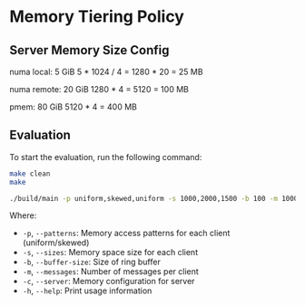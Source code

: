 # Memory Tiering Policy

## Server Memory Size Config

numa local: 5 GiB       5 * 1024 / 4 = 1280 * 20 = 25 MB

numa remote: 20 GiB     1280 * 4 = 5120 = 100 MB

pmem: 80 GiB            5120 * 4 = 400 MB

## Evaluation

To start the evaluation, run the following command:

```bash
make clean
make

./build/main -p uniform,skewed,uniform -s 1000,2000,1500 -b 100 -m 1000 -c 1280,5120,21480
```

Where:
- `-p`, `--patterns`: Memory access patterns for each client (uniform/skewed)
- `-s`, `--sizes`: Memory space size for each client
- `-b`, `--buffer-size`: Size of ring buffer
- `-m`, `--messages`: Number of messages per client
- `-c`, `--server`: Memory configuration for server
- `-h`, `--help`: Print usage information
